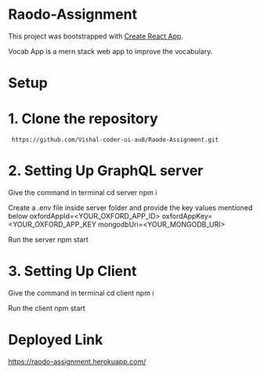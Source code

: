 # Raodo-Assignment
This project was bootstrapped with [Create React App](https://github.com/facebook/create-react-app).

Vocab App is a mern stack web app to improve the vocabulary.

# Setup

# 1. Clone the repository
     https://github.com/Vishal-coder-ui-au8/Raodo-Assignment.git
 
 
# 2. Setting Up GraphQL server

  Give the command in terminal
  cd server
  npm i
  
  Create a .env file inside server folder and provide the key values mentioned below
  oxfordAppId=<YOUR_OXFORD_APP_ID>
  oxfordAppKey=<YOUR_OXFORD_APP_KEY
  mongodbUri=<YOUR_MONGODB_URI>
  
  Run the server
  npm start
  
# 3. Setting Up Client

  Give the command in terminal
  cd client 
  npm i
  
  Run the client
  npm start
  
# Deployed Link
  https://raodo-assignment.herokuapp.com/
  

